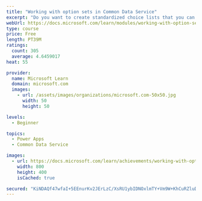 ```yaml
---
title: "Working with option sets in Common Data Service"
excerpt: "Do you want to create standardized choice lists that you can use across all of your Power Apps?  This module will show you how to create new or use standard choice lists called option sets in Common Data Service."
webUrl: https://docs.microsoft.com/learn/modules/working-with-option-sets/
type: course
price: Free
length: PT39M
ratings:
  count: 305
  average: 4.6459017
heat: 55

provider:
  name: Microsoft Learn
  domain: microsoft.com
  images:
    - url: /assets/images/organizations/microsoft.com-50x50.jpg
      width: 50
      height: 50

levels:
  - Beginner

topics:
  - Power Apps
  - Common Data Service

images:
  - url: https://docs.microsoft.com/learn/achievements/working-with-option-sets-social.png
    width: 800
    height: 400
    isCached: true

secured: "KiNDAQf47wfaI+5EEnurKv2JErLzC/XsRU1ybIDNOxlmTY+Vm9W+KhCuRZluDrPgOKTDlgQasHSSeiMHMwmj+nhay9sNyJ4cs3n3+OIQevMt8+0UO2QPFfhcIouCvuwRdX90wB4UVDDDgnKCaDs1Y5/nmYMhT2h+RAr0tKR68UDB2cT2r46P1hEp05ejcw2ODSUoLE8Qr7+9PVyXOQ/2rLeOiX2STjKTwfa0yWb8cqQaq+R8STwO4Vt3DV7pfsZhTP1SUyZy8m4U44xHJ0YIFgXBQn2cwKneglO/MdXdS+8TVUcrnZo0yd9larAwz4hcX5ZC2gMKXqZW+VsyZ6mDjQmlYFPCPo60ZPXx/c3HVpASeW1SmXBwarVvuJ0qBqj7JyonxByMLgxpQ7SePDdefxV5KLCgK4eFW7P9CilVyr8=;IVLcPlHycUnVQ4etQxi2kQ=="
---
```


